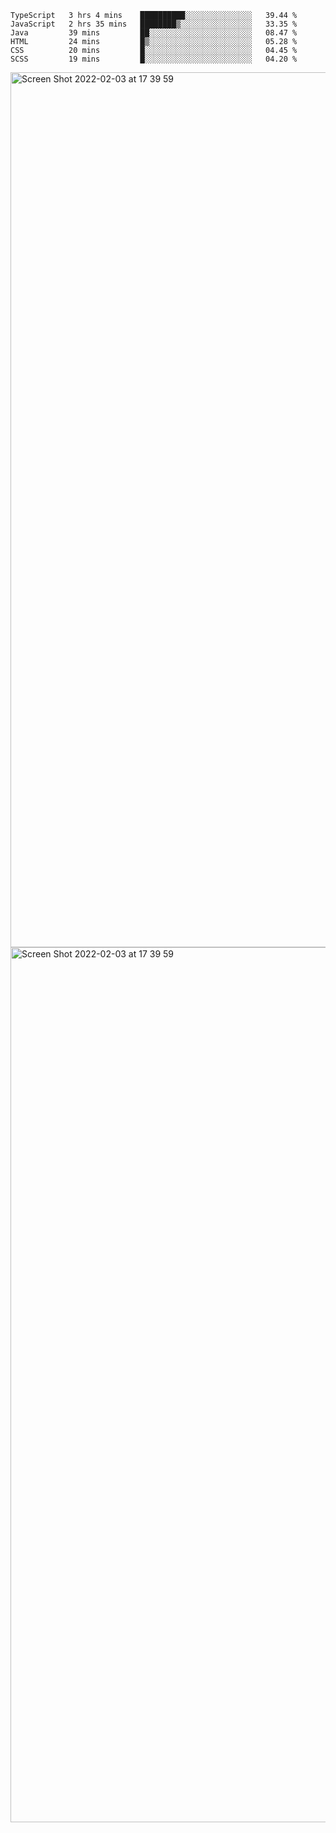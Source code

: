 <!--START_SECTION:waka-->

```text
TypeScript   3 hrs 4 mins    ██████████░░░░░░░░░░░░░░░   39.44 %
JavaScript   2 hrs 35 mins   ████████▒░░░░░░░░░░░░░░░░   33.35 %
Java         39 mins         ██░░░░░░░░░░░░░░░░░░░░░░░   08.47 %
HTML         24 mins         █▒░░░░░░░░░░░░░░░░░░░░░░░   05.28 %
CSS          20 mins         █░░░░░░░░░░░░░░░░░░░░░░░░   04.45 %
SCSS         19 mins         █░░░░░░░░░░░░░░░░░░░░░░░░   04.20 %
```

<!--END_SECTION:waka-->

<img width="1400" alt="Screen Shot 2022-02-03 at 17 39 59" src="https://user-images.githubusercontent.com/45716542/152387304-f2b60485-53a6-4f4b-a818-5cefb1b0c0ae.png">
<img width="1400" alt="Screen Shot 2022-02-03 at 17 39 59" src="https://user-images.githubusercontent.com/45716542/152387273-ea5cdf21-2a45-44da-8bef-00c1763b1d42.png">
